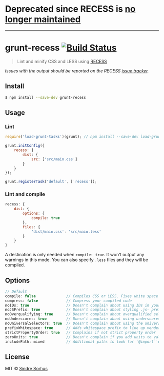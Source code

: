 # Deprecated since RECESS is [no longer maintained](https://github.com/twitter/recess)

---

# grunt-recess [![Build Status](https://travis-ci.org/sindresorhus/grunt-recess.svg?branch=master)](https://travis-ci.org/sindresorhus/grunt-recess)

> Lint and minify CSS and LESS using [RECESS](https://github.com/twitter/recess)

*Issues with the output should be reported on the RECESS [issue tracker](https://github.com/twitter/recess/issues).*


## Install

```sh
$ npm install --save-dev grunt-recess
```


## Usage

### Lint

```js
require('load-grunt-tasks')(grunt); // npm install --save-dev load-grunt-tasks

grunt.initConfig({
	recess: {
		dist: {
			src: ['src/main.css']
		}
	}
});

grunt.registerTask('default', ['recess']);
```

### Lint and compile

```js
recess: {
	dist: {
		options: {
			compile: true
		},
		files: {
			'dist/main.css': 'src/main.less'
		}
	}
}
```

A destination is only needed when `compile: true`. It won't output any warnings in this mode.
You can also specify `.less` files and they will be compiled.


## Options

```js
// Default
compile: false 				// Compiles CSS or LESS. Fixes white space and sort order.
compress: false				// Compress your compiled code
noIDs: true					// Doesn't complain about using IDs in your stylesheets
noJSPrefix: true			// Doesn't complain about styling .js- prefixed classnames
noOverqualifying: true		// Doesn't complain about overqualified selectors (ie: div#foo.bar)
noUnderscores: true			// Doesn't complain about using underscores in your class names
noUniversalSelectors: true	// Doesn't complain about using the universal * selector
prefixWhitespace: true		// Adds whitespace prefix to line up vender prefixed properties
strictPropertyOrder: true	// Complains if not strict property order
zeroUnits: true				// Doesn't complain if you add units to values of 0
includePath: mixed			// Additional paths to look for `@import`'ed LESS files.  Accepts a string or an array of strings.
```


## License

MIT © [Sindre Sorhus](http://sindresorhus.com)
